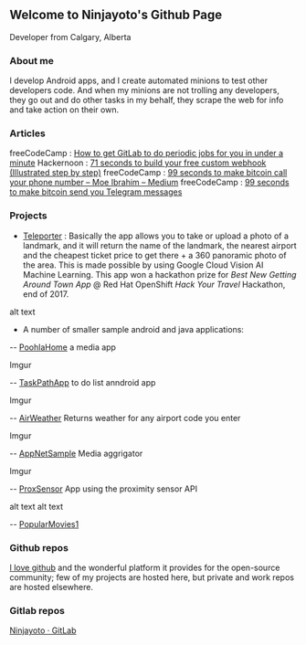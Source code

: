 ## Welcome to Ninjayoto's Github Page
Developer from Calgary, Alberta

### About me
I develop Android apps, and I create automated minions to test other developers code.
And when my minions are not trolling any developers, they go out and do other tasks in my behalf, they scrape the web for info and take  action on their own.

### Articles

freeCodeCamp : [How to get GitLab to do periodic jobs for you in under a minute](https://medium.com/@YYC_Ninja/56-seconds-to-get-gitlab-to-do-periodic-jobs-for-you-6a731b977559)
Hackernoon : [71 seconds to build your free custom webhook (Illustrated step by step)](https://hackernoon.com/71-seconds-to-build-your-free-custom-webhook-illustrated-step-by-step-7a09b9e240ba)
freeCodeCamp : [99 seconds to make bitcoin call your phone number – Moe Ibrahim – Medium](https://medium.com/@YYC_Ninja/99-seconds-to-make-bitcoin-call-your-phone-number-a8cbd9740f76)
freeCodeCamp : [99 seconds to make bitcoin send you Telegram messages](https://medium.com/@YYC_Ninja/99-seconds-to-make-bitcoin-send-you-a-telegram-message-d61ad44afd5b)

### Projects

* [Teleporter](https://devpost.com/software/teleporter) :
Basically the app allows you to take or upload a photo of a landmark, and it will return the name of the landmark, the nearest airport and the cheapest ticket price to get there + a 360 panoramic photo of the area. This is made possible by using Google Cloud Vision AI Machine Learning.
This app won a hackathon prize for _Best New Getting Around Town App_ @ Red Hat OpenShift _Hack Your Travel_ Hackathon, end of 2017.

alt text

* A number of smaller sample android and java applications:

-- [PoohlaHome](https://github.com/ninjayoto/PoohlaHome) a media app

Imgur

-- [TaskPathApp](https://github.com/ninjayoto/TaskPathApp) to do list anndroid app

Imgur

-- [AirWeather](https://github.com/ninjayoto/AirWeather) Returns weather for any airport code you enter

Imgur

-- [AppNetSample](https://github.com/ninjayoto/AppNetSample) Media aggrigator

Imgur

-- [ProxSensor](https://github.com/ninjayoto/ProxSensor) App using the proximity sensor API

alt text
alt text

-- [PopularMovies1](https://github.com/ninjayoto/PopularMovies1)

### Github repos
[I love github](https://github.com/thank-you-github/thank-you-github) and the wonderful platform it provides for the open-source community; few of my projects are hosted here, but private and work repos are hosted elsewhere.

### Gitlab repos
[Ninjayoto · GitLab](https://gitlab.com/ninjayoto)



